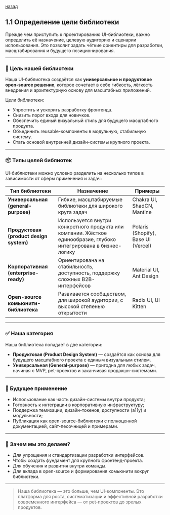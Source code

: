 
[назад](../Research_and_Planning.md)



## 1.1 Определение цели библиотеки

Прежде чем приступить к проектированию UI-библиотеки, важно определить её назначение, целевую аудиторию и сценарии использования. Это позволит задать чёткие ориентиры для разработки, масштабирования и будущего позиционирования.

---

### 🎯 Цель нашей библиотеки

Наша UI-библиотека создаётся как **универсальное и продуктовое open-source решение**, которое сочетает в себе гибкость, лёгкость внедрения и архитектурную основу для масштабных приложений.

Цели библиотеки:

- Упростить и ускорить разработку фронтенда.
- Снизить порог входа для новичков.
- Обеспечить единый визуальный стиль для будущего масштабного продукта.
- Объединить reusable-компоненты в модульную, стабильную систему.
- Стать основой внутренней дизайн-системы крупного проекта.

---

### 📦 Типы целей библиотек

UI-библиотеки можно условно разделить на несколько типов в зависимости от сферы применения и задач:

| Тип библиотеки       | Назначение                                                                 | Примеры                              |
|----------------------|----------------------------------------------------------------------------|--------------------------------------|
| **Универсальная (general-purpose)** | Гибкие, масштабируемые библиотеки для широкого круга задач              | Chakra UI, ShadCN, Mantine           |
| **Продуктовая (product design system)** | Используется внутри конкретного продукта или компании. Жёсткое единообразие, глубоко интегрирована в бизнес-логику | Polaris (Shopify), Base UI (Vercel) |
| **Корпоративная (enterprise-ready)** | Ориентирована на стабильность, доступность, поддержку сложных B2B-интерфейсов | Material UI, Ant Design              |
| **Open-source комьюнити-библиотека** | Развивается сообществом, для широкой аудитории, с высокой степенью открытости | Radix UI, UI Kitten                  |

---

### ✅ Наша категория

Наша библиотека попадает в две категории:

- **Продуктовая (Product Design System)** — создаётся как основа для будущего масштабного проекта с единым визуальным стилем.
- **Универсальная (General-purpose)** — пригодна для любых задач, начиная с MVP, pet-проектов и заканчивая продакшн-системами.

---

### 🧱 Будущее применение

- Использование как часть дизайн-системы внутри продукта;
- Готовность к интеграции в корпоративную инфраструктуру;
- Поддержка темизации, дизайн-токенов, доступности (a11y) и модульности;
- Публикация как open-source-библиотеки с полноценной документацией, сайт-песочницей и примерами.

---

### 📌 Зачем мы это делаем?

- Для упрощения и стандартизации разработки интерфейсов.
- Чтобы создать фундамент для крупного фронтенд-проекта.
- Для обучения и развития внутри команды.
- Для вклада в open-source и формирования комьюнити вокруг библиотеки.

---

> Наша библиотека — это больше, чем UI-компоненты. Это платформа для роста, систематизации и эффективной разработки современного интерфейса — от pet-проектов до зрелых продуктов.


